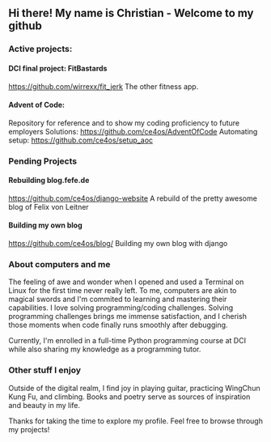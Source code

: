## Hi there! My name is Christian - Welcome to my github 

### Active projects:

#### DCI final project: FitBastards
https://github.com/wirrexx/fit_jerk
The other fitness app. 

#### Advent of Code:
Repository for reference and to show my coding proficiency to future employers
Solutions:
https://github.com/ce4os/AdventOfCode
Automating setup:
https://github.com/ce4os/setup_aoc


### Pending Projects

#### Rebuilding blog.fefe.de
https://github.com/ce4os/django-website
A rebuild of the pretty awesome blog of Felix von Leitner

#### Building my own blog
https://github.com/ce4os/blog/
Building my own blog with django



###  About computers and me

The feeling of awe and wonder when I opened and used a Terminal on Linux for the first time never really left. 
To me, computers are akin to magical swords and I'm commited to learning and mastering their capabilities. 
I love solving programming/coding challenges. Solving programming challenges brings me immense satisfaction, 
and I cherish those moments when code finally runs smoothly after debugging.

Currently, I'm enrolled in a full-time Python programming course at DCI while also 
sharing my knowledge as a programming tutor.

### Other stuff I enjoy

Outside of the digital realm, I find joy in playing guitar, practicing WingChun Kung Fu, and climbing. 
Books and poetry serve as sources of inspiration and beauty in my life.

Thanks for taking the time to explore my profile. Feel free to browse through my projects!

